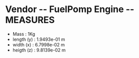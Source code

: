 # Vendor -- FuelPomp Engine -- MEASURES

- Mass : 1Kg
- length (y) : 1.9493e-01 m
- width (x) : 6.7998e-02 m
- heigth (z) : 9.8139e-02 m
